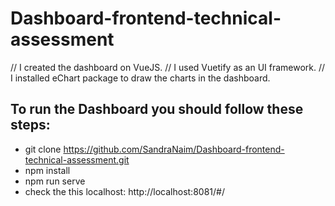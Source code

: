 # Dashboard-frontend-technical-assessment

// I created the dashboard on VueJS. 
// I used Vuetify as an UI framework.
// I installed eChart package to draw the charts in the dashboard.

## To run the Dashboard you should follow these steps: 

- git clone https://github.com/SandraNaim/Dashboard-frontend-technical-assessment.git
- npm install
- npm run serve
- check the this localhost: http://localhost:8081/#/
